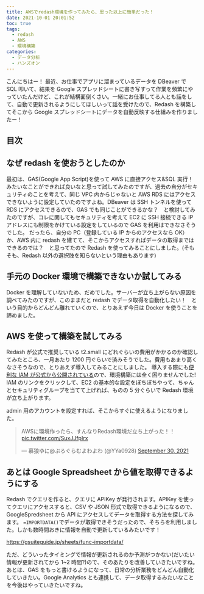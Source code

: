 ```yaml
---
title: AWSでredash環境を作ってみたら、思った以上に簡単だった！
date: 2021-10-01 20:01:52
toc: true
tags:
  - redash
  - AWS
  - 環境構築
categories:
  - データ分析
  - ハンズオン
---
```


<!-- textlint-disable -->

こんにちはー！
最近、お仕事でアプリに溜まっているデータを DBeaver で SQL 叩いて、結果を Google スプレッドシートに書き写すって作業を頻繁にやっていたんだけど、これが結構面倒くさい。一緒にお仕事してる人とも話をして、自動で更新されるようにしてほしいって話を受けたので、Redash を構築してそこから Google スプレッドシートにデータを自動反映する仕組みを作りましたー！

## 目次

<!-- toc -->

<!--more-->

## なぜ redash を使おうとしたのか

最初は、GAS(Google App Script)を使って AWS に直接アクセス&SQL 実行！　みたいなことができれば良いなと思って試してみたのですが、過去の自分がセキュリティのことを考えて、同じ VPC 内からじゃないと AWS RDS にはアクセスできないように設定していたのですよね。DBeaver は SSH トンネルを使って RDS にアクセスできるので、GAS でも同じことができるかな？　と検討してみたのですが、コレに関してもセキュリティを考えて EC2 に SSH 接続できる IP アドレスにも制限をかけている設定をしているので GAS を利用はできなさそうでした。
だったら、自分の PC（登録している IP からのアクセスなら OK）か、AWS 内に redash を建てて、そこからアクセスすればデータの取得まではできるのでは？　と思ってたので Redash を使ってみることにしました。(そもそも、Redash 以外の選択肢を知らないという理由もあります)

## 手元の Docker 環境で構築できないか試してみる

Docker を理解していないため、だめでした。サーバーが立ち上がらない原因を調べてみたのですが、このままだと redash でデータ取得を自動化したい！　という目的からどんどん離れていくので、とりあえず今日は Docker を使うことを諦めました。

## AWS を使って構築を試してみる

Redash が公式で推奨している t2.small にどれぐらいの費用がかかるのか確認してみたところ、一月あたり 1200 円ぐらいで済みそうでした。費用もあまり高くなさそうなので、とりあえず導入してみることにしました。
導入する際にも[便利な IAM が公式から公開されている](https://redash.io/help/open-source/setup#aws)ので、環境構築には全く困りませんでした!
IAM のリンクをクリックして、EC2 の基本的な設定をぽちぽちやって、ちゃんとセキュリティグループを当てて上げれば、ものの 5 分ぐらいで Redash 環境が立ち上がります。

admin 用のアカウントを設定すれば、そこからすぐに使えるようになりました。

<blockquote class="twitter-tweet"><p lang="ja" dir="ltr">AWSに環境作ったら、すんなりRedash環境だ立ち上がった！！ <a href="https://t.co/SuxJJfpIrx">pic.twitter.com/SuxJJfpIrx</a></p>&mdash; 慕狼ゆに@ぷろぐらむよわよわ (@YYa0928) <a href="https://twitter.com/YYa0928/status/1443575340169785347?ref_src=twsrc%5Etfw">September 30, 2021</a></blockquote> <script async src="https://platform.twitter.com/widgets.js" charset="utf-8"></script>

## あとは Google Spreadsheet から値を取得できるようにする

Redash でクエリを作ると、クエリに APIKey が発行されます。APIKey を使ってクエリにアクセスすると、CSV や JSON 形式で取得できるようになるので、GoogleSpredsheet から API にアクセスしてデータを取得する方法を探してみます。
`=IMPORTDATA()`でデータが取得できそうだったので、そちらを利用しました。しかも数時間おきに情報を自動で更新しているみたいです！

https://gsuiteguide.jp/sheets/func-importdata/

ただ、どういったタイミングで情報が更新されるのか予測がつかない(だいたい情報が更新されてから 1~2 時間?)ので、そのあたりを改善していきたいですね。
あとは、GAS をもっと書けるようになって、日常の分析業務をどんどん自動化していきたい。Google Analytics とも連携して、データ取得するみたいなことを今後はやっていきたいですね。
